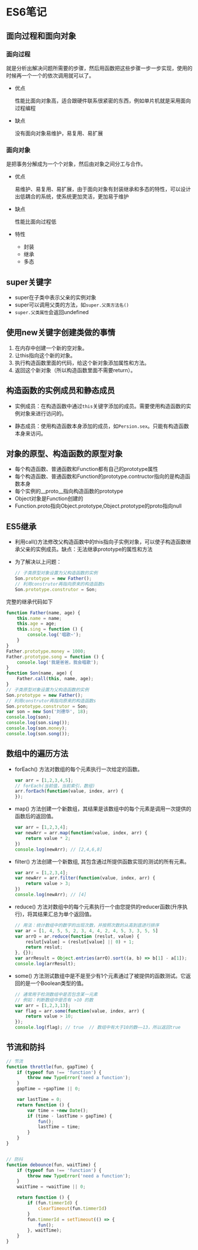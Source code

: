 # ES6笔记

## 面向过程和面向对象

### 面向过程
就是分析出解决问题所需要的步骤，然后用函数把这些步骤一步一步实现，使用的时候再一个一个的依次调用就可以了。

- 优点

    性能比面向对象高，适合跟硬件联系很紧密的东西，例如单片机就是采用面向过程编程

- 缺点

    没有面向对象易维护，易复用、易扩展


### 面向对象

是把事务分解成为一个个对象，然后由对象之间分工与合作。

- 优点

    易维护、易复用、易扩展，由于面向对象有封装继承和多态的特性，可以设计出低耦合的系统，使系统更加灵活，更加易于维护

- 缺点

    性能比面向过程低

- 特性
    - 封装
    - 继承
    - 多态


## super关键字

- super在子类中表示父亲的实例对象
- super可以调用父类的方法，如`super.父类方法名()`
- `super.父类属性`会返回undefined


## 使用new关键字创建类做的事情

1. 在内存中创建一个新的空对象。
2. 让this指向这个新的对象。
3. 执行构造函数里面的代码，给这个新对象添加属性和方法。
4. 返回这个新对象（所以构造函数里面不需要return）。


## 构造函数的实例成员和静态成员

- 实例成员：在构造函数中通过`this`关键字添加的成员。需要使用构造函数的实例对象来进行访问的。

- 静态成员：使用构造函数本身添加的成员，如`Persion.sex`。只能有构造函数本身来访问。


## 对象的原型、构造函数的原型对象

- 每个构造函数、普通函数和Function都有自己的prototype属性
- 每个构造函数、普通函数和Function的prototype.contructor指向的是构造函数本身
- 每个实例的__proto__指向构造函数的prototype
- Object对象是Function创建的
- Function.proto指向Object.prototype,Object.prototype的proto指向null

## ES5继承

- 利用call()方法修改父构造函数中的this指向子实例对象，可以使子构造函数继承父亲的实例成员。缺点：无法继承prototype的属性和方法

- 为了解决以上问题：
    ```js
    // 子类原型对象设置为父构造函数的实例
    Son.prototype = new Father();
    // 利用construtor再指向原来的构造函数s
    Son.prototype.construtor = Son;
    ```

完整的继承代码如下
```js
function Father(name, age) {
    this.name = name;
    this.age = age;
    this.sing = function () {
        console.log('唱歌~');
    }
}
Father.prototype.money = 1000;
Father.prototype.song = function () {
    console.log('我是爸爸，我会唱歌');
}
function Son(name, age) {
    Father.call(this, name, age);
}
// 子类原型对象设置为父构造函数的实例
Son.prototype = new Father();
// 利用construtor再指向原来的构造函数s
Son.prototype.construtor = Son;
var son = new Son('刘德华', 18);
console.log(son);
console.log(son.sing());
console.log(son.money);
console.log(son.song());
```


## 数组中的遍历方法

- forEach() 方法对数组的每个元素执行一次给定的函数。
    ```js
    var arr = [1,2,3,4,5];
    // forEach(当前值，当前索引，数组)
    arr.forEach(function(value, index, arr) {
    });
    ```

- map() 方法创建一个新数组，其结果是该数组中的每个元素是调用一次提供的函数后的返回值。
    ```js
    var arr = [1,2,3,4];
    var newArr = arr.map(function(value, index, arr) {
        return value * 2;
    })
    console.log(newArr); // [2,4,6,8]
    ```

- filter() 方法创建一个新数组, 其包含通过所提供函数实现的测试的所有元素。
    ```js
    var arr = [1,2,3,4];
    var newArr = arr.filter(function(value, index, arr) {
        return value > 3;
    })
    console.log(newArr); // [4]
    ```

- reduce() 方法对数组中的每个元素执行一个由您提供的reducer函数(升序执行)，将其结果汇总为单个返回值。
    ```js
    // 用法：统计数组中的数字的出现次数，并按照次数的从高到底进行排序
    var ar = [1, 4, 5, 5, 2, 3, 4, 4, 2, 4, 5, 3, 3, 5, 5]
    var arrO = ar.reduce(function (reslut, value) {
        reslut[value] = (reslut[value] || 0) + 1;
        return reslut;
    }, {});
    var arrResult = Object.entries(arrO).sort((a, b) => b[1] - a[1]);
    console.log(arrResult);
    ```

- some() 方法测试数组中是不是至少有1个元素通过了被提供的函数测试。它返回的是一个Boolean类型的值。
    ```js
    // 通常用于检测数组中是否包含某一元素
    // 例如：判断数组中是否有 >10 的数
    var arr = [1,2,3,13];
    var flag = arr.some(function(value, index, arr) {
        return value > 10;
    });
    console.log(flag); // true  // 数组中有大于10的数——13，所以返回true
    ```


## 节流和防抖

```js
// 节流
function throttle(fun, gapTime) {
    if (typeof fun !== 'function') {
        throw new TypeError('need a function');
    }
    gapTime = +gapTime || 0;

    var lastTime = 0;
    return function () {
        var time = +new Date();
        if (time - lastTime > gapTime) {
            fun();
            lastTime = time;
        }
    }
}


// 防抖
function debounce(fun, waitTime) {
    if (typeof fun !== 'function') {
        throw new TypeError('need a function');
    }
    waitTime = +waitTime || 0;

    return function () {
        if (fun.timmerId) {
            clearTimeout(fun.timmerId)
        }
        fun.timmerId = setTimeout(() => {
            fun();
        }, waitTime);
    }
}

```



